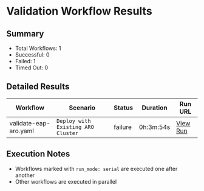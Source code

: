 # Validation Workflow Results

## Summary
- Total Workflows: 1
- Successful: 0
- Failed: 1
- Timed Out: 0

## Detailed Results

| Workflow | Scenario | Status | Duration | Run URL |
|----------|----------|---------|-----------|----------|
| validate-eap-aro.yaml | `Deploy with Existing ARO Cluster` | failure | 0h:3m:54s | [View Run](https://github.com/azure-javaee/rhel-jboss-templates/actions/runs/16020443087) |


## Execution Notes
- Workflows marked with `run_mode: serial` are executed one after another
- Other workflows are executed in parallel
